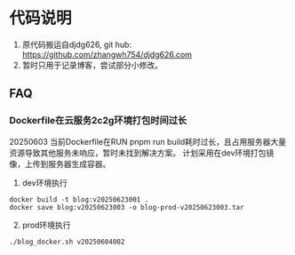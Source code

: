 # 代码说明
1. 原代码搬运自djdg626, git hub: https://github.com/zhangwh754/djdg626.com
2. 暂时只用于记录博客，尝试部分小修改。


## FAQ
### Dockerfile在云服务2c2g环境打包时间过长
20250603
当前Dockerfile在RUN pnpm run build耗时过长，且占用服务器大量资源导致其他服务未响应，暂时未找到解决方案。
计划采用在dev环境打包镜像，上传到服务器生成容器。
1. dev环境执行
```shell
docker build -t blog:v20250623001 .
docker save blog:v20250623003 -o blog-prod-v20250623003.tar
```
2. prod环境执行
```shell
./blog_docker.sh v20250604002
```
